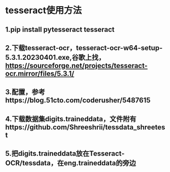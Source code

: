 # tesseract使用方法
## 1.pip install pytesseract tesseract
## 2.下载tesseract-ocr，tesseract-ocr-w64-setup-5.3.1.20230401.exe,谷歌上找，https://sourceforge.net/projects/tesseract-ocr.mirror/files/5.3.1/
## 3.配置，参考https://blog.51cto.com/coderusher/5487615
## 4.下载数据集digits.traineddata，文件附有https://github.com/Shreeshrii/tessdata_shreetest
## 5.把digits.traineddata放在Tesseract-OCR/tessdata，在eng.traineddata的旁边
